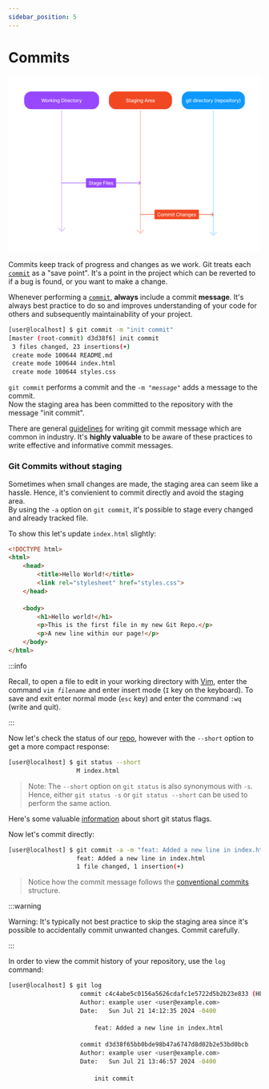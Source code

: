 ```yaml
--- 
sidebar_position: 5
---
```


# Commits

![Git-Staging-Diagram-2](../../../../static/img/git-tutorial/git-workflow-2.png)

Commits keep track of progress and changes as we work. Git treats each [`commit`](./Index.md#commit) as a "save point". It's a point in the project which can be reverted to if a bug is found, or you want to make a change. 

Whenever performing a [`commit`](./Index.md#commit), **always** include a commit **message**. 
It's always best practice to do so and improves understanding of your code for others and subsequently maintainability of your project. 

``` bash
[user@localhost] $ git commit -m "init commit"
[master (root-commit) d3d38f6] init commit
 3 files changed, 23 insertions(+)
 create mode 100644 README.md
 create mode 100644 index.html
 create mode 100644 styles.css
```

`git commit` performs a commit and the `-m `*`"message"`* adds a message to the commit. <br/>
Now the staging area has been committed to the repository with the message "init commit".

There are general [guidelines](https://www.conventionalcommits.org/en/v1.0.0/) for writing git commit message which are common in industry. It's **highly valuable** to be aware of these practices to write effective and informative commit messages. 

### Git Commits without staging

Sometimes when small changes are made, the staging area can seem like a hassle. Hence, it's convienient to commit directly and avoid the staging area. <br/>
By using the `-a` option on `git commit`, it's possible to stage every changed and already tracked file. 

To show this let's update `index.html` slightly:
``` html
<!DOCTYPE html>
<html>
    <head>
        <title>Hello World!</title>
        <link rel="stylesheet" href="styles.css">
    </head>

    <body>
        <h1>Hello world!</h1>
        <p>This is the first file in my new Git Repo.</p>
        <p>A new line within our page!</p>
    </body>
</html>
```

:::info

Recall, to open a file to edit in your working directory with [Vim](./Index.md#vim), enter the command `vim `*`filename`* and enter insert mode (`I` key on the keyboard). To save and exit enter normal mode (`esc` key) and enter the command `:wq` (write and quit).

:::

Now let's check the status of our [repo](./Index.md#repository-repo), however with the `--short` option to get a more compact response:
``` bash 
[user@localhost] $ git status --short
                   M index.html
```
> Note: The `--short` option on `git status` is also synonymous with `-s`. Hence, either `git status -s` or `git status --short` can be used to perform the same action.

Here's some valuable [information](./Index.md#git-status-short) about short git status flags.

Now let's commit directly:
``` bash
[user@localhost] $ git commit -a -m "feat: Added a new line in index.html"
                   feat: Added a new line in index.html
                   1 file changed, 1 insertion(+)
```
> Notice how the commit message follows the [conventional commits](https://www.conventionalcommits.org/en/v1.0.0/) structure.

:::warning

Warning: It's typically not best practice to skip the staging area since it's possible to accidentally commit unwanted changes. Commit carefully. 

:::

In order to view the commit history of your repository, use the `log` command:
``` bash
[user@localhost] $ git log
                    commit c4c4abe5c0156a5626cdafc1e5722d5b2b23e833 (HEAD -> master)
                    Author: example user <user@example.com>
                    Date:   Sun Jul 21 14:12:35 2024 -0400

                        feat: Added a new line in index.html

                    commit d3d38f65bb0bde98b47a6747d8d02b2e53bd0bcb
                    Author: example user <user@example.com>
                    Date:   Sun Jul 21 13:46:57 2024 -0400

                        init commit
```